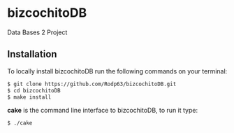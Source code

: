 # bizcochitoDB
Data Bases 2 Project

Installation
-----------
To locally install bizcochitoDB run the following commands on your terminal:
```bash
$ git clone https://github.com/Rodp63/bizcochitoDB.git
$ cd bizcochitoDB
$ make install
```
**cake** is the command line interface to bizcochitoDB, to run it type:
```bash
$ ./cake
```
